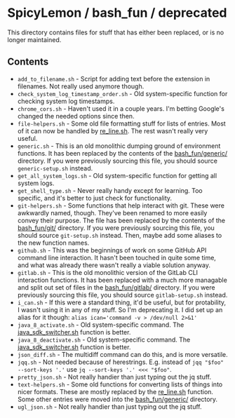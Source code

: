 # SpicyLemon / bash_fun / deprecated
This directory contains files for stuff that has either been replaced, or is no longer maintained.

## Contents

* `add_to_filename.sh` - Script for adding text before the extension in filenames. Not really used anymore though.
* `check_system_log_timestamp_order.sh` - Old system-specific function for checking system log timestamps.
* `chrome_cors.sh` - Haven't used it in a couple years. I'm betting Google's changed the needed options since then.
* `file-helpers.sh` - Some old file formatting stuff for lists of entries.
  Most of it can now be handled by [re_line.sh](../generic/re_line.sh).
  The rest wasn't really very useful.
* `generic.sh` - This is an old monolithic dumping ground of environment functions.
  It has been replaced by the contents of the [bash_fun/generic/](../generic) directory.
  If you were previously sourcing this file, you should source `generic-setup.sh` instead.
* `get_all_system_logs.sh` - Old system-specific function for getting all system logs.
* `get_shell_type.sh` - Never really handy except for learning. Too specific, and it's better to just check for functionality.
* `git-helpers.sh` - Some functions that help interact with git.
  These were awkwardly named, though.
  They've been renamed to more easily convey their purpose.
  The file has been replaced by the contents of the [bash_fun/git/](../git) directory.
  If you were previously sourcing this file, you should source `git-setup.sh` instead.
  Then, maybe add some aliases to the new function names.
* `github.sh` - This was the beginnings of work on some GitHub API command line interaction.
  It hasn't been touched in quite some time, and what was already there wasn't really a viable solution anyway.
* `gitlab.sh` - This is the old monolithic version of the GitLab CLI interaction functions.
  It has been replaced with a much more managable and split out set of files in the [bash_fun/gitlab/](../gitlab) directory.
  If you were previously sourcing this file, you should source `gitlab-setup.sh` instead.
* `i_can.sh` - If this were a standard thing, it'd be useful, but for protability, I wasn't using it in any of my stuff. So I'm deprecating it.
  I did set up an alias for it though: `alias ican='command -v > /dev/null 2>&1'`
* `java_8_activate.sh` - Old system-specific command. The [java_sdk_switcher.sh](../gneric/java_sdk_switcher.sh) function is better.
* `java_8_deactivate.sh` - Old system-specific command. The [java_sdk_switcher.sh](../gneric/java_sdk_switcher.sh) function is better.
* `json_diff.sh` - The multidiff command can do this, and is more versatile.
* `jqq.sh` - Not needed because of herestrings. E.g. instead of `jqq "$foo" --sort-keys '.'` use `jq --sort-keys '.' <<< "$foo"`.
* `pretty_json.sh` - Not really handier than just typing out the jq stuff.
* `text-helpers.sh` - Some old functions for converting lists of things into nicer formats.
  These are mostly replaced by the [re_line.sh](../generic/re_line.sh) function.
  Some other entries were moved into the [bash_fun/generic/](../generic) directory.
* `ugl_json.sh` - Not really handier than just typing out the jq stuff.

